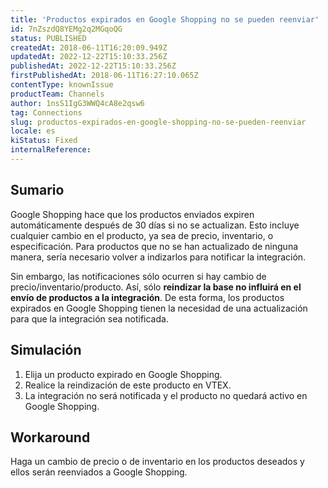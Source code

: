 ```yaml
---
title: 'Productos expirados en Google Shopping no se pueden reenviar'
id: 7nZszdQ8YEMg2q2MGqoQG
status: PUBLISHED
createdAt: 2018-06-11T16:20:09.949Z
updatedAt: 2022-12-22T15:10:33.256Z
publishedAt: 2022-12-22T15:10:33.256Z
firstPublishedAt: 2018-06-11T16:27:10.065Z
contentType: knownIssue
productTeam: Channels
author: 1nsS1IgG3WWQ4cA8e2qsw6
tag: Connections
slug: productos-expirados-en-google-shopping-no-se-pueden-reenviar
locale: es
kiStatus: Fixed
internalReference: 
---
```


## Sumario

Google Shopping hace que los productos enviados expiren automáticamente después de 30 días si no se actualizan. Esto incluye cualquier cambio en el producto, ya sea de precio, inventario, o especificación. Para productos que no se han actualizado de ninguna manera, sería necesario volver a indizarlos para notificar la integración.

Sin embargo, las notificaciones sólo ocurren si hay cambio de precio/inventario/producto. Así, sólo __reindizar la base no influirá en el envío de productos a la integración__. De esta forma, los productos expirados en Google Shopping tienen la necesidad de una actualización para que la integración sea notificada.

## Simulación

1. Elija un producto expirado en Google Shopping.
2. Realice la reindización de este producto en VTEX.
3. La integración no será notificada y el producto no quedará activo en Google Shopping.

## Workaround

Haga un cambio de precio o de inventario en los productos deseados y ellos serán reenviados a Google Shopping.


